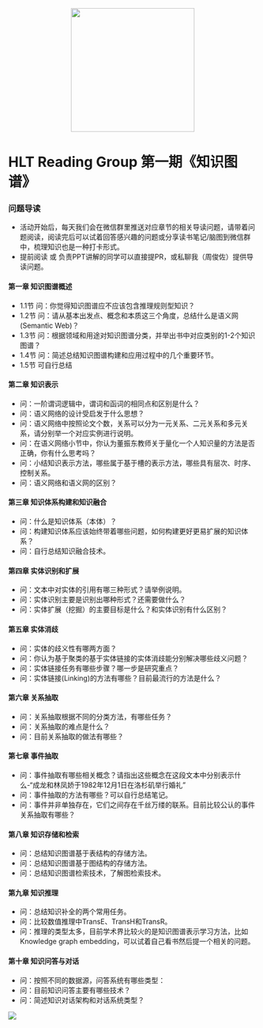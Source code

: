 <div align="center">
  <a href="https://aigroupz-1258285787.cos.ap-shanghai.myqcloud.com/blog/15523056780278.jpg">
    <img width="250" heigth="250" src="https://aigroupz-1258285787.cos.ap-shanghai.myqcloud.com/blog/15523056780278.jpg">
  </a>
</div>

# HLT Reading Group 第一期《知识图谱》

### 问题导读

- 活动开始后，每天我们会在微信群里推送对应章节的相关导读问题，请带着问题阅读，阅读完后可以试着回答感兴趣的问题或分享读书笔记/脑图到微信群中，梳理知识也是一种打卡形式。
- 提前阅读 或 负责PPT讲解的同学可以直接提PR，或私聊我（周俊佐）提供导读问题。

#### 第一章 知识图谱概述

- 1.1节 问：你觉得知识图谱应不应该包含推理规则型知识？
- 1.2节 问：请从基本出发点、概念和本质这三个角度，总结什么是语义网(Semantic Web)？
- 1.3节 问：根据领域和用途对知识图谱分类，并举出书中对应类别的1-2个知识图谱？
- 1.4节 问：简述总结知识图谱构建和应用过程中的几个重要环节。
- 1.5节 可自行总结

#### 第二章 知识表示

- 问：一阶谓词逻辑中，谓词和函词的相同点和区别是什么？
- 问：语义网络的设计受启发于什么思想？
- 问：语义网络中按照论文个数，关系可以分为一元关系、二元关系和多元关系，请分别举一个对应实例进行说明。
- 问：在语义网络小节中，你认为董振东教师关于量化一个人知识量的方法是否正确，你有什么思考吗？
- 问：小结知识表示方法，哪些属于基于槽的表示方法，哪些具有层次、时序、控制关系。
- 问：语义网络和语义网的区别？


#### 第三章 知识体系构建和知识融合

- 问：什么是知识体系（本体）？
- 问：构建知识体系应该始终带着哪些问题，如何构建更好更易扩展的知识体系？
- 问：自行总结知识融合技术。

#### 第四章 实体识别和扩展

- 问：文本中对实体的引用有哪三种形式？请举例说明。
- 问：实体识别主要是识别出哪种形式？还需要做什么？
- 问：实体扩展（挖掘）的主要目标是什么？和实体识别有什么区别？


#### 第五章 实体消歧
- 问：实体的歧义性有哪两方面？
- 问：你认为基于聚类的基于实体链接的实体消歧能分别解决哪些歧义问题？
- 问：实体链接任务有哪些步骤？哪一步是研究重点？
- 问：实体链接(Linking)的方法有哪些？目前最流行的方法是什么？

#### 第六章 关系抽取

- 问：关系抽取根据不同的分类方法，有哪些任务？
- 问：关系抽取的难点是什么？
- 问：目前关系抽取的做法有哪些？

#### 第七章 事件抽取

- 问：事件抽取有哪些相关概念？请指出这些概念在这段文本中分别表示什么-“成龙和林凤娇于1982年12月1日在洛杉矶举行婚礼”
- 问：事件抽取的方法有哪些？可以自行总结笔记。
- 问：事件并非单独存在，它们之间存在千丝万缕的联系。目前比较公认的事件关系抽取有哪些？

#### 第八章 知识存储和检索

- 问：总结知识图谱基于表结构的存储方法。
- 问：总结知识图谱基于图结构的存储方法。
- 问：总结知识图谱检索技术，了解图检索技术。

#### 第九章 知识推理

- 问：总结知识补全的两个常用任务。
- 问：比较数值推理中TransE、TransH和TransR。
- 问：推理的类型太多，目前学术界比较火的是知识图谱表示学习方法，比如Knowledge graph embedding，可以试着自己看书然后提一个相关的问题。


#### 第十章 知识问答与对话

- 问：按照不同的数据源，问答系统有哪些类型：
- 问：目前知识问答主要有哪些技术？
- 问：简述知识对话架构和对话系统类型？


![](https://aigroupz-1258285787.cos.ap-shanghai.myqcloud.com/blog/15523143742434.jpg)



